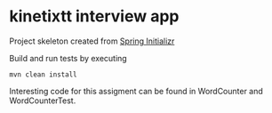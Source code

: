 # kinetixtt interview app

Project skeleton created from [Spring Initializr](https://start.spring.io/)

Build and run tests by executing
 
    mvn clean install 
    
Interesting code for this assigment can be found in WordCounter and WordCounterTest.
